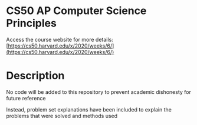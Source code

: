 # CS50 AP Computer Science Principles
Access the course website for more details:
[https://cs50.harvard.edu/x/2020/weeks/6/](https://cs50.harvard.edu/x/2020/weeks/6/)


# Description
No code will be added to this repository to prevent academic dishonesty for future reference

Instead, problem set explanations have been included to explain the problems that were solved and methods used
